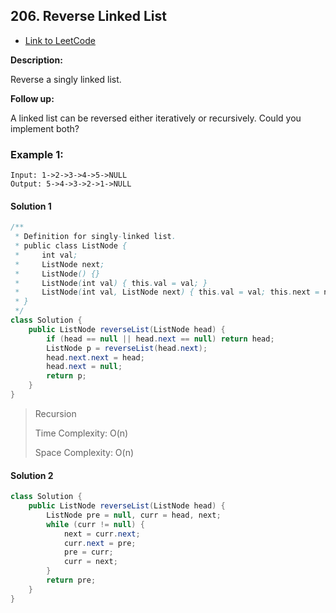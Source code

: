 ## 206. Reverse Linked List

- [Link to LeetCode](https://leetcode.com/problems/reverse-linked-list/)

**Description:**



Reverse a singly linked list.



**Follow up:**

A linked list can be reversed either iteratively or recursively. Could you implement both?



<!-- tabs:start -->

### **Example 1:**



```
Input: 1->2->3->4->5->NULL
Output: 5->4->3->2->1->NULL
```



<!-- tabs:end -->







<!-- tabs:start -->



#### **Solution 1**



```java
/**
 * Definition for singly-linked list.
 * public class ListNode {
 *     int val;
 *     ListNode next;
 *     ListNode() {}
 *     ListNode(int val) { this.val = val; }
 *     ListNode(int val, ListNode next) { this.val = val; this.next = next; }
 * }
 */
class Solution {
    public ListNode reverseList(ListNode head) {
        if (head == null || head.next == null) return head;
        ListNode p = reverseList(head.next);
        head.next.next = head;
        head.next = null;
        return p;
    }
}
```



> Recursion
>
> Time Complexity: O(n)
>
> Space Complexity: O(n)



#### **Solution 2**



```java
class Solution {
    public ListNode reverseList(ListNode head) {
        ListNode pre = null, curr = head, next;
        while (curr != null) {
            next = curr.next;
            curr.next = pre;
            pre = curr;
            curr = next;
        }
        return pre;
    }
}
```





<!-- tabs:end -->









